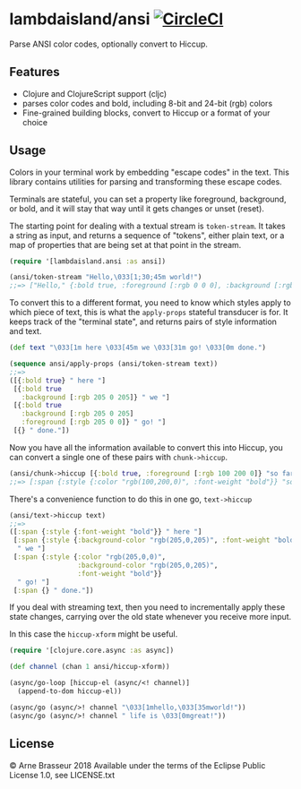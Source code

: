 # lambdaisland/ansi [![CircleCI](https://circleci.com/gh/lambdaisland/ansi.svg?style=svg)](https://circleci.com/gh/lambdaisland/ansi)

Parse ANSI color codes, optionally convert to Hiccup.

## Features

- Clojure and ClojureScript support (cljc)
- parses color codes and bold, including 8-bit and 24-bit (rgb) colors
- Fine-grained building blocks, convert to Hiccup or a format of your choice

## Usage

Colors in your terminal work by embedding "escape codes" in the text. This
library contains utilities for parsing and transforming these escape codes.

Terminals are stateful, you can set a property like foreground, background, or
bold, and it will stay that way until it gets changes or unset (reset). 

The starting point for dealing with a textual stream is `token-stream`. It takes
a string as input, and returns a sequence of "tokens", either plain text, or a
map of properties that are being set at that point in the stream.

``` clojure
(require '[lambdaisland.ansi :as ansi])

(ansi/token-stream "Hello,\033[1;30;45m world!")
;;=> ["Hello," {:bold true, :foreground [:rgb 0 0 0], :background [:rgb 205 0 205]} " world!"]
```

To convert this to a different format, you need to know which styles apply to
which piece of text, this is what the `apply-props` stateful transducer is for.
It keeps track of the "terminal state", and returns pairs of style information
and text.

``` clojure
(def text "\033[1m here \033[45m we \033[31m go! \033[0m done.")

(sequence ansi/apply-props (ansi/token-stream text))
;;=>
([{:bold true} " here "]
 [{:bold true
   :background [:rgb 205 0 205]} " we "]
 [{:bold true
   :background [:rgb 205 0 205]
   :foreground [:rgb 205 0 0]} " go! "]
 [{} " done."])
```

Now you have all the information available to convert this into Hiccup, you can
convert a single one of these pairs with `chunk->hiccup`.

``` clojure
(ansi/chunk->hiccup [{:bold true, :foreground [:rgb 100 200 0]} "so far..."])
;;=> [:span {:style {:color "rgb(100,200,0)", :font-weight "bold"}} "so far..."]
```

There's a convenience function to do this in one go, `text->hiccup`


``` clojure
(ansi/text->hiccup text)
;;=>
([:span {:style {:font-weight "bold"}} " here "]
 [:span {:style {:background-color "rgb(205,0,205)", :font-weight "bold"}}
  " we "]
 [:span {:style {:color "rgb(205,0,0)",
                 :background-color "rgb(205,0,205)",
                 :font-weight "bold"}}
  " go! "]
 [:span {} " done."])
```

If you deal with streaming text, then you need to incrementally apply these
state changes, carrying over the old state whenever you receive more input.

In this case the `hiccup-xform` might be useful.

``` clojure
(require '[clojure.core.async :as async])

(def channel (chan 1 ansi/hiccup-xform))

(async/go-loop [hiccup-el (async/<! channel)]
  (append-to-dom hiccup-el))

(async/go (async/>! channel "\033[1mhello,\033[35mworld!"))
(async/go (async/>! channel " life is \033[0mgreat!"))
```


## License

&copy; Arne Brasseur 2018
Available under the terms of the Eclipse Public License 1.0, see LICENSE.txt
